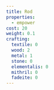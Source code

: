```yaml
---
title: Rod
properties:
  - empower
cost: 20
weight: 0.1
crafting:
  textile: 0
  wood: 2
  metal: 1
  stone: 0
  elementalis: 0
  mithril: 0
  fadeite: 0
---
```


